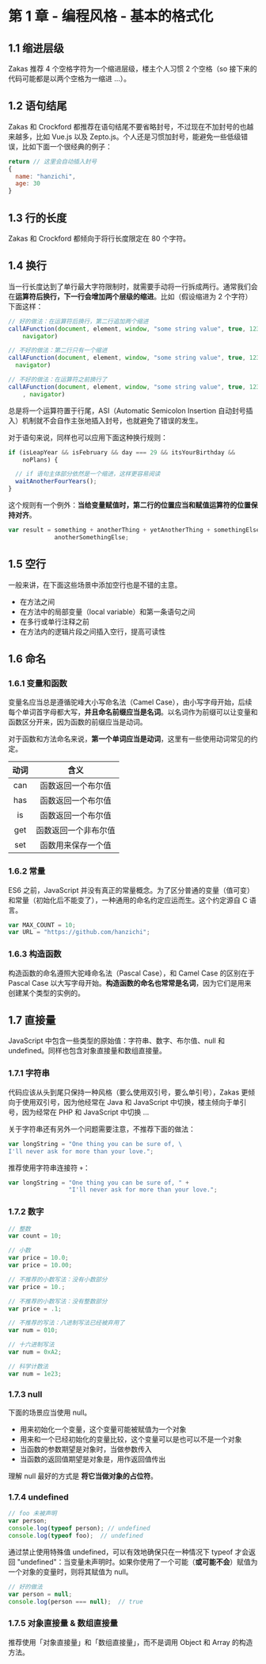 # 第 1 章 - 编程风格 - 基本的格式化

## 1.1 缩进层级

Zakas 推荐 4 个空格字符为一个缩进层级，楼主个人习惯 2 个空格（so 接下来的代码可能都是以两个空格为一缩进 ...）。


## 1.2 语句结尾

Zakas 和 Crockford 都推荐在语句结尾不要省略封号，不过现在不加封号的也越来越多，比如 Vue.js 以及 Zepto.js。个人还是习惯加封号，能避免一些低级错误，比如下面一个很经典的例子：

```javascript
return // 这里会自动插入封号
{
  name: "hanzichi",
  age: 30
}
```


## 1.3 行的长度

Zakas 和 Crockford 都倾向于将行长度限定在 80 个字符。


## 1.4 换行

当一行长度达到了单行最大字符限制时，就需要手动将一行拆成两行。通常我们会在**运算符后换行，下一行会增加两个层级的缩进**。比如（假设缩进为 2 个字符）下面这样：

```javascript
// 好的做法：在运算符后换行，第二行追加两个缩进
callAFunction(document, element, window, "some string value", true, 123,
    navigator)

// 不好的做法：第二行只有一个缩进
callAFunction(document, element, window, "some string value", true, 123,
  navigator)

// 不好的做法：在运算符之前换行了
callAFunction(document, element, window, "some string value", true, 123
    , navigator)
```

总是将一个运算符置于行尾，ASI（Automatic Semicolon Insertion 自动封号插入）机制就不会自作主张地插入封号，也就避免了错误的发生。

对于语句来说，同样也可以应用下面这种换行规则：

```javascript
if (isLeapYear && isFebruary && day === 29 && itsYourBirthday &&
    noPlans) {

  // if 语句主体部分依然是一个缩进，这样更容易阅读
  waitAnotherFourYears();
}
```

这个规则有一个例外：**当给变量赋值时，第二行的位置应当和赋值运算符的位置保持对齐**。

```javascript
var result = something + anotherThing + yetAnotherThing + somethingElse +
             anotherSomethingElse;
```


## 1.5 空行

一般来讲，在下面这些场景中添加空行也是不错的主意。

- 在方法之间
- 在方法中的局部变量（local variable）和第一条语句之间
- 在多行或单行注释之前
- 在方法内的逻辑片段之间插入空行，提高可读性


## 1.6 命名

### 1.6.1 变量和函数

变量名应当总是遵循驼峰大小写命名法（Camel Case），由小写字母开始，后续每个单词首字母都大写，**并且命名前缀应当是名词**。以名词作为前缀可以让变量和函数区分开来，因为函数的前缀应当是动词。

对于函数和方法命名来说，**第一个单词应当是动词**，这里有一些使用动词常见的约定。

| 动词 | 含义|
| :---: | :---: |
| can | 函数返回一个布尔值 |
| has | 函数返回一个布尔值 |
| is |  函数返回一个布尔值 |
| get | 函数返回一个非布尔值 |
| set | 函数用来保存一个值 |

### 1.6.2 常量

ES6 之前，JavaScript 并没有真正的常量概念。为了区分普通的变量（值可变）和常量（初始化后不能变了），一种通用的命名约定应运而生。这个约定源自 C 语言。

```javascript
var MAX_COUNT = 10;
var URL = "https://github.com/hanzichi";
```

### 1.6.3 构造函数

构造函数的命名遵照大驼峰命名法（Pascal Case），和 Camel Case 的区别在于 Pascal Case 以大写字母开始。**构造函数的命名也常常是名词**，因为它们是用来创建某个类型的实例的。


## 1.7 直接量

JavaScript 中包含一些类型的原始值：字符串、数字、布尔值、null 和 undefined。同样也包含对象直接量和数组直接量。

### 1.7.1 字符串

代码应该从头到尾只保持一种风格（要么使用双引号，要么单引号），Zakas 更倾向于使用双引号，因为他经常在 Java 和 JavaScript 中切换，楼主倾向于单引号，因为经常在 PHP 和 JavaScript 中切换 ...

关于字符串还有另外一个问题需要注意，不推荐下面的做法：

```javascript
var longString = "One thing you can be sure of, \
I'll never ask for more than your love.";
```

推荐使用字符串连接符 `+`：

```javascript
var longString = "One thing you can be sure of, " +
                 "I'll never ask for more than your love.";
```

### 1.7.2 数字

```javascript
// 整数
var count = 10;

// 小数
var price = 10.0;
var price = 10.00;

// 不推荐的小数写法：没有小数部分
var price = 10.;

// 不推荐的小数写法：没有整数部分
var price = .1;

// 不推荐的写法：八进制写法已经被弃用了
var num = 010;

// 十六进制写法
var num = 0xA2;

// 科学计数法
var num = 1e23;
```

### 1.7.3 null

下面的场景应当使用 null。

- 用来初始化一个变量，这个变量可能被赋值为一个对象
- 用来和一个已经初始化的变量比较，这个变量可以是也可以不是一个对象
- 当函数的参数期望是对象时，当做参数传入
- 当函数的返回值期望是对象是，用作返回值传出

理解 null 最好的方式是 **将它当做对象的占位符**。

### 1.7.4 undefined

```javascript
// foo 未被声明
var person;
console.log(typeof person); // undefined
console.log(typeof foo);  // undefined
```

通过禁止使用特殊值 undefined，可以有效地确保只在一种情况下 typeof 才会返回 "undefined"：当变量未声明时。如果你使用了一个可能（**或可能不会**）赋值为一个对象的变量时，则将其赋值为 null。

```javascript
// 好的做法
var person = null;
console.log(person === null);  // true
```

### 1.7.5 对象直接量 & 数组直接量

推荐使用「对象直接量」和「数组直接量」，而不是调用 Object 和 Array 的构造方法。
